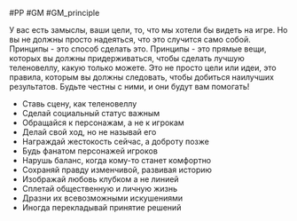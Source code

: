 #PP #GM #GM_principle 

У вас есть замыслы, ваши цели, то, что мы хотели бы видеть на игре. Но вы не должны просто надеяться, что это случится само собой. Принципы - это способ сделать это. Принципы - это прямые вещи, которых вы должны придерживаться, чтобы сделать лучшую теленовеллу, какую только можете. Это не просто цели или идеи, это правила, которым вы должны следовать, чтобы добиться наилучших результатов. Будьте честны с ними, и они будут вам помогать! 

-  Ставь сцену, как теленовеллу 
-  Сделай социальный статус важным 
-  Обращайся к персонажам, а не к игрокам 
-  Делай свой ход, но не называй его 
-  Награждай жестокость сейчас, а доброту позже 
-  Будь фанатом персонажей игроков 
-  Нарушь баланс, когда кому-то станет комфортно 
-  Сохраняй правду изменчивой, развивая историю 
-  Изображай любовь клубком а не линией 
-  Сплетай общественную и личную жизнь 
-  Дразни их всевозможными искушениями 
-  Иногда перекладывай принятие решений